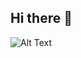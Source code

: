 ## Hi there 👋
![Alt Text](https://i.pinimg.com/originals/fd/30/84/fd30846b19ff684f079d23b217a481e8.gif)
